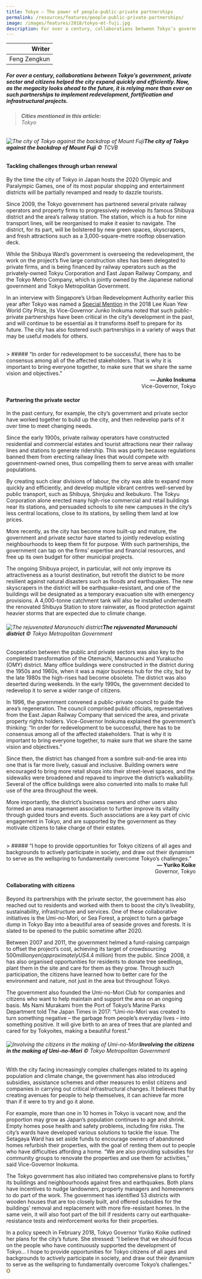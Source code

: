 ```yaml
---
title: Tokyo – The power of people-public-private partnerships
permalink: /resources/features/people-public-private-partnerships/
image: /images/features/2018/tokyo-mt-fuji.jpg
description: For over a century, collaborations between Tokyo’s government, private sector and citizens helped the city expand quickly and efficiently. Now, as the megacity looks ahead to the future, it is relying more than ever on such partnerships to implement redevelopment, fortification and infrastructural projects.
---
```


| Writer |
|---:|
| Feng Zengkun |

##### For over a century, collaborations between Tokyo’s government, private sector and citizens helped the city expand quickly and efficiently. Now, as the megacity looks ahead to the future, it is relying more than ever on such partnerships to implement redevelopment, fortification and infrastructural projects.

> ###### **Cities mentioned in this article:** <br> Tokyo

###### ![The city of Tokyo against the backdrop of Mount Fuji](/images/features/2018/tokyo-mt-fuji.jpg/)**The city of Tokyo against the backdrop of Mount Fuji** © TCVB

#### **Tackling challenges through urban renewal**

By the time the city of Tokyo in Japan hosts the 2020 Olympic and Paralympic Games, one of its most popular shopping and entertainment districts will be partially revamped and ready to dazzle tourists. 

Since 2009, the Tokyo government has partnered several private railway operators and property firms to progressively redevelop its famous Shibuya district and the area’s railway station. The station, which is a hub for nine transport lines, will be reorganised to make it easier to navigate. The district, for its part, will be bolstered by new green spaces, skyscrapers, and fresh attractions such as a 3,000-square-metre rooftop observation deck. 

While the Shibuya Ward’s government is overseeing the redevelopment, the work on the project’s five large construction sites has been delegated to private firms, and is being financed by railway operators such as the privately-owned Tokyu Corporation and East Japan Railway Company, and the Tokyo Metro Company, which is jointly owned by the Japanese national government and Tokyo Metropolitan Government. 

In an interview with Singapore’s Urban Redevelopment Authority earlier this year after Tokyo was named a [Special Mention](/tokyo/) in the 2018 Lee Kuan Yew World City Prize, its Vice-Governor Junko Inokuma noted that such public-private partnerships have been critical in the city’s development in the past, and will continue to be essential as it transforms itself to prepare for its future. The city has also fostered such partnerships in a variety of ways that may be useful models for others. 

<br>
> ##### “In order for redevelopment to be successful, there has to be consensus among all of the affected stakeholders. That is why it is important to bring everyone together, to make sure that we share the same vision and objectives.”

<div align="right"><b>— Junko Inokuma</b><br>Vice-Governor, Tokyo</div>

#### **Partnering the private sector**

In the past century, for example, the city’s government and private sector have worked together to build up the city, and then redevelop parts of it over time to meet changing needs. 

Since the early 1900s, private railway operators have constructed residential and commercial estates and tourist attractions near their railway lines and stations to generate ridership. This was partly because regulations banned them from erecting railway lines that would compete with government-owned ones, thus compelling them to serve areas with smaller populations. 

By creating such clear divisions of labour, the city was able to expand more quickly and efficiently, and develop multiple vibrant centres well-served by public transport, such as Shibuya, Shinjuku and Ikebukuro. The Tokyu Corporation alone erected many high-rise commercial and retail buildings near its stations, and persuaded schools to site new campuses in the city’s less central locations, close to its stations, by selling them land at low prices. 

More recently, as the city has become more built-up and mature, the government and private sector have started to jointly redevelop existing neighbourhoods to keep them fit for purpose. With such partnerships, the government can tap on the firms’ expertise and financial resources, and free up its own budget for other municipal projects. 

The ongoing Shibuya project, in particular, will not only improve its attractiveness as a tourist destination, but retrofit the district to be more resilient against natural disasters such as floods and earthquakes. The new skyscrapers in the district will be earthquake-resistant, and one of the buildings will be designated as a temporary evacuation site with emergency provisions. A 4,000-tonne catchment tank will also be installed underneath the renovated Shibuya Station to store rainwater, as flood protection against heavier storms that are expected due to climate change. 

###### ![The rejuvenated Marunouchi district](/images/features/2018/tokyo-marunouchi.jpg/)**The rejuvenated Marunouchi district** © Tokyo Metropolitan Government

Cooperation between the public and private sectors was also key to the completed transformation of the Otemachi, Marunouchi and Yurakucho (OMY) district. Many office buildings were constructed in the district during the 1950s and 1960s, when it was a major business hub for the city, but by the late 1980s the high-rises had become obsolete. The district was also deserted during weekends. In the early 1990s, the government decided to redevelop it to serve a wider range of citizens. 

In 1996, the government convened a public-private council to guide the area’s regeneration. The council comprised public officials, representatives from the East Japan Railway Company that serviced the area, and private property rights holders. Vice-Governor Inokuma explained the government’s thinking: “In order for redevelopment to be successful, there has to be consensus among all of the affected stakeholders. That is why it is important to bring everyone together, to make sure that we share the same vision and objectives.” 

Since then, the district has changed from a sombre suit-and-tie area into one that is far more lively, casual and inclusive. Building owners were encouraged to bring more retail shops into their street-level spaces, and the sidewalks were broadened and repaved to improve the district’s walkability. Several of the office buildings were also converted into malls to make full use of the area throughout the week. 

More importantly, the district’s business owners and other users also formed an area management association to further improve its vitality through guided tours and events. Such associations are a key part of civic engagement in Tokyo, and are supported by the government as they motivate citizens to take charge of their estates. 

<br>
> ##### “I hope to provide opportunities for Tokyo citizens of all ages and backgrounds to actively participate in society, and draw out their dynamism to serve as the wellspring to fundamentally overcome Tokyo’s challenges.”

<div align="right"><b>— Yuriko Koike</b><br>Governor, Tokyo</div>

#### **Collaborating with citizens** 

Beyond its partnerships with the private sector, the government has also reached out to residents and worked with them to boost the city’s liveability, sustainability, infrastructure and services. One of these collaborative initiatives is the Umi-no-Mori, or Sea Forest, a project to turn a garbage dump in Tokyo Bay into a beautiful area of seaside groves and forests. It is slated to be opened to the public sometime after 2020. 

Between 2007 and 2011, the government helmed a fund-raising campaign to offset the project’s cost, achieving its target of crowdsourcing $500 million yen (approximately US$4.4 million) from the public. Since 2008, it has also organised opportunities for residents to donate tree seedlings, plant them in the site and care for them as they grow. Through such participation, the citizens have learned how to better care for the environment and nature, not just in the area but throughout Tokyo. 

The government also founded the Umi-no-Mori Club for companies and citizens who want to help maintain and support the area on an ongoing basis. Ms Nami Murakami from the Port of Tokyo’s Marine Parks Department told The Japan Times in 2017: “Umi-no-Mori was created to turn something negative – the garbage from people’s everyday lives – into something positive. It will give birth to an area of trees that are planted and cared for by Tokyoites, making a beautiful forest.”

###### ![Involving the citizens in the making of Umi-no-Mori](/images/features/2018/tokyo-umi-no-mori.jpg/)**Involving the citizens in the making of Umi-no-Mori** © Tokyo Metropolitan Government

With the city facing increasingly complex challenges related to its ageing population and climate change, the government has also introduced subsidies, assistance schemes and other measures to enlist citizens and companies in carrying out critical infrastructural changes. It believes that by creating avenues for people to help themselves, it can achieve far more than if it were to try and go it alone. 

For example, more than one in 10 homes in Tokyo is vacant now, and the proportion may grow as Japan’s population continues to age and shrink. Empty homes pose health and safety problems, including fire risks. The city’s wards have developed various solutions to tackle the issue. The Setagaya Ward has set aside funds to encourage owners of abandoned homes refurbish their properties, with the goal of renting them out to people who have difficulties affording a home. “We are also providing subsidies for community groups to renovate the properties and use them for activities,” said Vice-Governor Inokuma. 

The Tokyo government has also initiated two comprehensive plans to fortify its buildings and neighbourhoods against fires and earthquakes. Both plans have incentives to nudge landowners, property managers and homeowners to do part of the work. The government has identified 53 districts with wooden houses that are too closely built, and offered subsidies for the buildings’ removal and replacement with more fire-resistant homes. In the same vein, it will also foot part of the bill if residents carry out earthquake-resistance tests and reinforcement works for their properties. 

In a policy speech in February 2018, Tokyo Governor Yuriko Koike outlined her plans for the city’s future. She stressed: “I believe that we should focus on the people who have continuously supported the development of Tokyo... I hope to provide opportunities for Tokyo citizens of all ages and backgrounds to actively participate in society, and draw out their dynamism to serve as the wellspring to fundamentally overcome Tokyo’s challenges.” **<font color="#967942">O</font>**
